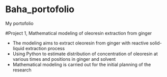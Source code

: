 # Baha_portofolio
My portofolio

#Project 1, Mathematical modeling of oleoresin extraction from ginger
* The modeling aims to extract oleoresin from ginger with reactive solid-liquid extraction process
* Using Python to estimate distribution of concentration of oleoresin at various times and positions in ginger and solvent
* Mathematical modeling is carried out for the initial planning of the research


